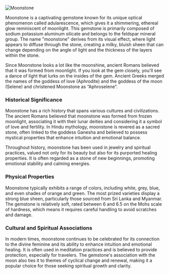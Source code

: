 ![Moonstone](https://img1.tucang.cc/api/image/show/866691c4462ffcf585df787d0c60d6d2)

Moonstone is a captivating gemstone known for its unique optical phenomenon called adularescence, which gives it a shimmering, ethereal glow reminiscent of moonlight. This gemstone is primarily composed of sodium potassium aluminum silicate and belongs to the feldspar mineral group. The name "moonstone" derives from its visual effect, where light appears to diffuse through the stone, creating a milky, bluish sheen that can change depending on the angle of light and the thickness of the layers within the stone.

Since Moonstone looks a lot like the moonshine, ancient Romans believed that it was formed from moonlight. If you look at the gem closely, you'll see a dance of light that lurks on the insides of the gem. Ancient Greeks merged the names of the goddess of love (Aphrodite) and the goddess of the moon (Selene) and christened Moonstone as “Aphroselene”.

### Historical Significance

Moonstone has a rich history that spans various cultures and civilizations. The ancient Romans believed that moonstone was formed from frozen moonlight, associating it with their lunar deities and considering it a symbol of love and fertility. In Hindu mythology, moonstone is revered as a sacred stone, often linked to the goddess Ganesha and believed to possess mystical properties that enhance intuition and emotional balance.

Throughout history, moonstone has been used in jewelry and spiritual practices, valued not only for its beauty but also for its purported healing properties. It is often regarded as a stone of new beginnings, promoting emotional stability and calming energies.

### Physical Properties

Moonstone typically exhibits a range of colors, including white, grey, blue, and even shades of orange and green. The most prized varieties display a strong blue sheen, particularly those sourced from Sri Lanka and Myanmar. The gemstone is relatively soft, rated between 6 and 6.5 on the Mohs scale of hardness, which means it requires careful handling to avoid scratches and damage.

### Cultural and Spiritual Associations

In modern times, moonstone continues to be celebrated for its connection to the divine feminine and its ability to enhance intuition and emotional healing. It is often used in meditation practices and is believed to provide protection, especially for travelers. The gemstone's association with the moon also ties it to themes of cyclical change and renewal, making it a popular choice for those seeking spiritual growth and clarity.